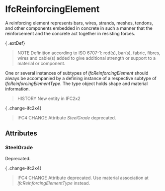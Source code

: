 # IfcReinforcingElement

A reinforcing element represents bars, wires, strands, meshes, tendons, and other components embedded in concrete in such a manner that the reinforcement and the concrete act together in resisting forces.
<!-- end of short definition -->

{ .extDef}
> NOTE Definition according to ISO 6707-1: rod(s), bar(s), fabric, fibres, wires and cable(s) added to give additional strength or support to a material or component.

One or several instances of subtypes of _IfcReinforcingElement_ should always be accompanied by a defining instance of a respective subtype of _IfcReinforcingElementType_. The type object holds shape and material information.

> HISTORY New entity in IFC2x2

{ .change-ifc2x4}
> IFC4 CHANGE Attribute _SteelGrade_ deprecated.

## Attributes

### SteelGrade
Deprecated.

{ .change-ifc2x4}
> IFC4 CHANGE Attribute deprecated. Use material association at _IfcReinforcingElementType_ instead.
